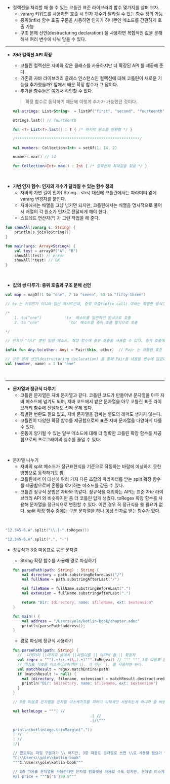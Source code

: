 - 컬렉션을 처리할 때 쓸 수 있는 코틀린 표준 라이브러리 함수 몇가지를 살펴 보자.
  - vararg 키워드를 사용하면 호출 시 인자 개수가 달라질 수 있는 함수 정의 가능
  - 중위(infix) 함수 호출 구문을 사용하면 인자가 하나뿐인 메소드를 간편하게 호출 가능
  - 구조 분해 선언(destructuring declaration) 을 사용하면 복합적인 값을 분해해서 여러 변수에 나눠 담을 수 있다.

***



- __자바 컬렉션 API 확장__

  - 코틀린 컬렉션은 자바와 같은 클래스를 사용하지만 더 확장된 API 를 제공해 준다.
  - 기존의 자바  라이브러리 클래스 인스턴스인 컬렉션에 대해 코틀린이 새로운 기능을 추가했을까? 앞에서 배운 확장 함수가 그 답이다.
  - 추가된 함수들은 [여기](https://kotlinlang.org/api/latest/jvm/stdlib/)서 확인할 수 있다.

  

  > 확장 함수로 동작하기 때문에 이렇게 추가가 가능했던 것이다..

  ```kotlin
  val strings: List<String>  = listOf("first", "second", "fourteenth")
  
  strings.last() // fourteenth
  
  fun <T> List<T>.last() : T { /* 마지막 원소를 반환함 */ }
  
  /*******************************************************/
  
  val numbers: Collection<Int> = setOf(1, 14, 2)
  
  numbers.max() // 14
  
  fun Collection<Int>.max() : Int { /* 컬렉션의 최대값을 찾음 */ }
  ```



<br>



- __가변 인자 함수: 인자의 개수가 달라질 수 있는 함수 정의__
  - 자바의 가변 길이 인자( String... strs) 대신에 코틀린에서는 파라미터 앞에 vararg 변경자를 붙인다.
  - 자바에서는 배열을 그냥 넘기면 되지만, 코틀린에서는 배열을 명시적으로 풀어서 배열의 각 원소가 인자로 전달되게 해야 한다.
  - 스프레드 연산자(*) 가 그런 작업을 해 준다. 

```kotlin
fun showAll(vararg s: String) {
    println(s.joinToString())
}

fun main(args: Array<String>) {
    val test = arrayOf("A", "B")
    showAll(test) // error
    showAll(*test) // OK
}
```



<br>



- __값의 쌍 다루기: 중위 호출과 구조 분해 선언__

```kotlin
val map = mapOf(1 to "one", 7 to "seven", 53 to "fifty-three")

// to 는 키워드가 아니라 일반 메서드인데, 중위 호출(infix call) 이라는 특별한 방식으로 to라는 일반 메소드를 호출한 것이다.

/*
	1. to("one")		  'to' 메소드를 일반적인 방식으로 호출
	2. to "one"				'to' 메소드를 중위 호출 방식으로 호출

*/

// 인자가 "하나" 뿐인 일반 메소드, 확장 함수에 중위 호출을 사용할 수 있다. 중위 호출에 사용하게 허용하고 싶으면 infix 변경자를 함수 선언 앞에 추가해야 한다.

infix fun Any.to(other: Any) = Pair(this, other)  // Pair 는 코틀린 표준 라이브러리 클래스 이다.

// 구조 분해 선언(destructuring declaration) 을 통해 Pair을 내용을 변수에 담았다.
val (number, name) = 1 to "one"
```



<br>

***

- __문자열과 정규식 다루기__
  - 코틀린 문자열은 자바 문자열과 같다. 코틀린 코드가 만들어낸 문자열을 아무 자바 메소드에 넘겨도 되며, 자바 코드에서 받은 문자열을 아무 코틀린 표준 라이브러리 함수에 전달해도 전혀 문제 없다.
  - 특별한 변환도 필요 없고, 자바 문자열을 감싸는 별도의 래퍼도 생기지 않는다.
  - 코틀린이 다양한 확장 함수를 제공함으로써 표준 자바 문자열을 다양하게 다룰 수 있다.
  - 혼동이 양기될 수 있는 일부 메소드에 대해 더 명확한 코틀린 확장 함수를 제공함으로써 프로그래머의 실수를 줄일 수 있다.

<br>

- 문자열 나누기
  - 자바의 split 메소드가 정규표현식을 기준으로 작동하는 바람에 예상하지 못한 방향으로 동작하기도 함
  - 코틀린에서 이 대신에 여러 가지 다른 조합의 파라미터를  받는 split 확장 함수를 제공함으로써 혼동을 야기하는 메소드를 감출 수 있다.
  - 코틀린 정규식 문법은 자바와 똑같다. 정규식을 처리하는 API는 표준 자바 라이브러리 API 와 비슷하지만 좀 더 코틀린 답게 생겼다. toRegex 확장 함수를 사용해 문자열을 정규식으로 변환할 수 있다. 이런 경우 꼭 정규식을 쓸 필요가 없다. split 확장 함수 중에는 구분 문자열을 하나 이상 인자로 받는 함수가 있다.

<br>

```kotlin
"12.345-6.A".split("\\.|-".toRegex())

"12.345-6.A".split(".", "-")
```



- 정규식과 3중 따옴표로 묶은 문자열

  

  - String 확장 함수를 사용해 경로 파싱하기

  ```kotlin
  fun parsePath(path: String) : String {
      val directory = path.substringBeforeLast("/")
      val fullName = path.substringAfterLast("/")
  
      val fileName = fullName.substringBeforeLast(".")
      val extension = fullName.substringAfterLast(".")
  
      return "Dir: $directory, name: $fileName, ext: $extension"
  }
  
  fun main() {
      val address = "/Users/yole/kotlin-book/chapter.adoc"
      println(parsePath(address));
  }
  ```

  

  - 경로 파싱에 정규식 사용하기

  ```kotlin
  fun parsePath(path: String) {
    //  디렉터리 ||마지막 슬래시 ||파일이름 || 마지막 점 || 확장자
    val regex = """(.+)/(.+)\.(.+)""".toRegex() // """ """ 3중 따옴표 문자열로 정규식을 사용하면 특수 문자 사용을 위해 이스케이프(\) 할 필요 없다.
    // 마침표 기호를 이스케이프하려면 \\. 가 아닌  \. 를 사용하면 된다.
    val matchResult = regex.matchEntire(path)
    if (matchResult != null) {
      val (directory, filename, extension) = matchResult.destructured
      println("Dir: $directory, name: $filename, ext: $extension")
    }
  }  
  
  // 3중 따옴표 문자열을 문자열 이스케이프를 피하기 위해서만 사용하는게 아니라 줄 바꿈을 표현하는 아무 문자열이나 (이스케이프 없이) 그대로 들어간다.
  
  val kotlnLogo = """| //
  									.| //
  									.|/\"""
  
  println(kotlinLogo.trimMargin("."))
  | //
  | //
  |/|
  
  // 윈도우는 파일 구분자가 \\ 이지만, 3중 따옴표 문자열로 쓰면 \\로 사용할 필요가 없다.
  "C:\\Users\\yole\\kotlin-book"
  """C:\Users\yole\kotlin-book"""
  
  // 3중 따옴표 문자열을 사용한다면 문자열 템플릿을 사용할 수도 있지만, 문자열 이스케이프를 할 수 없기 때문에, 문자열 템플릿의 시작을 표현하는 $를 안에 넣을 수가 없다. 이를 해결하기 위해서는 안에 '$' 문자를 넣어야 한다.
  val price = """${'$'}99.9"""
  ```









